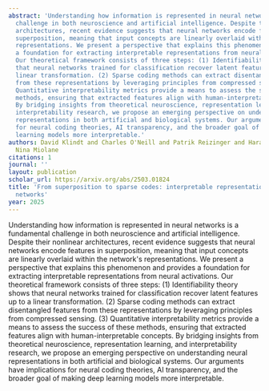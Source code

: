 ```yaml
---
abstract: 'Understanding how information is represented in neural networks is a fundamental
  challenge in both neuroscience and artificial intelligence. Despite their nonlinear
  architectures, recent evidence suggests that neural networks encode features in
  superposition, meaning that input concepts are linearly overlaid within the network''s
  representations. We present a perspective that explains this phenomenon and provides
  a foundation for extracting interpretable representations from neural activations.
  Our theoretical framework consists of three steps: (1) Identifiability theory shows
  that neural networks trained for classification recover latent features up to a
  linear transformation. (2) Sparse coding methods can extract disentangled features
  from these representations by leveraging principles from compressed sensing. (3)
  Quantitative interpretability metrics provide a means to assess the success of these
  methods, ensuring that extracted features align with human-interpretable concepts.
  By bridging insights from theoretical neuroscience, representation learning, and
  interpretability research, we propose an emerging perspective on understanding neural
  representations in both artificial and biological systems. Our arguments have implications
  for neural coding theories, AI transparency, and the broader goal of making deep
  learning models more interpretable.'
authors: David Klindt and Charles O'Neill and Patrik Reizinger and Harald Maurer and
  Nina Miolane
citations: 1
journal: ''
layout: publication
scholar_url: https://arxiv.org/abs/2503.01824
title: 'From superposition to sparse codes: interpretable representations in neural
  networks'
year: 2025
---
```


Understanding how information is represented in neural networks is a fundamental challenge in both neuroscience and artificial intelligence. Despite their nonlinear architectures, recent evidence suggests that neural networks encode features in superposition, meaning that input concepts are linearly overlaid within the network's representations. We present a perspective that explains this phenomenon and provides a foundation for extracting interpretable representations from neural activations. Our theoretical framework consists of three steps: (1) Identifiability theory shows that neural networks trained for classification recover latent features up to a linear transformation. (2) Sparse coding methods can extract disentangled features from these representations by leveraging principles from compressed sensing. (3) Quantitative interpretability metrics provide a means to assess the success of these methods, ensuring that extracted features align with human-interpretable concepts. By bridging insights from theoretical neuroscience, representation learning, and interpretability research, we propose an emerging perspective on understanding neural representations in both artificial and biological systems. Our arguments have implications for neural coding theories, AI transparency, and the broader goal of making deep learning models more interpretable.
